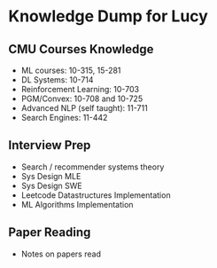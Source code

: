 # Knowledge Dump for Lucy

## CMU Courses Knowledge
- ML courses: 10-315, 15-281
- DL Systems: 10-714
- Reinforcement Learning: 10-703
- PGM/Convex: 10-708 and 10-725
- Advanced NLP (self taught): 11-711
- Search Engines: 11-442

## Interview Prep
- Search / recommender systems theory
- Sys Design MLE
- Sys Design SWE
- Leetcode Datastructures Implementation
- ML Algorithms Implementation

## Paper Reading
- Notes on papers read
